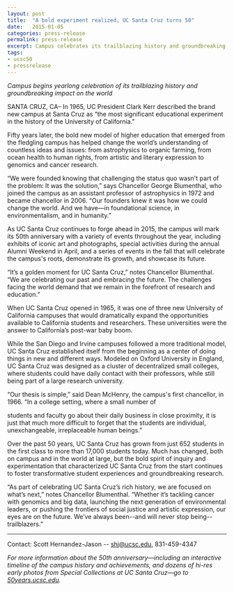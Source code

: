 ```yaml
---
layout: post
title:  "A bold experiment realized, UC Santa Cruz turns 50"
date:   2015-01-05
categories: press-release
permalink: press-release
excerpt: Campus celebrates its trailblazing history and groundbreaking impact on the world 
tags: 
- ucsc50
- pressrelease
---
```


*Campus begins yearlong celebration of its trailblazing history and groundbreaking impact on the world*

SANTA CRUZ, CA– In 1965, UC President Clark Kerr described the brand new campus at Santa Cruz as “the most significant educational experiment in the history of the University of California.”
 
Fifty years later, the bold new model of higher education that emerged from the fledgling campus has helped change the world’s understanding of countless ideas and issues: from astrophysics to organic farming, from ocean health to human rights, from artistic and literary expression to genomics and cancer research. 
 
“We were founded knowing that challenging the status quo wasn't part of the problem: It was the solution,” says Chancellor George Blumenthal, who joined the campus as an assistant professor of astrophysics in 1972 and became chancellor in 2006. “Our founders knew it was how we could change the world. And we have—in foundational science, in environmentalism, and in humanity.”
 
As UC Santa Cruz continues to forge ahead in 2015, the campus will mark its 50th anniversary with a variety of events throughout the year, including exhibits of iconic art and photographs, special activities during the annual Alumni Weekend in April, and a series of events in the fall that will celebrate the campus's roots, demonstrate its growth, and showcase its future.
 
“It’s a golden moment for UC Santa Cruz,” notes Chancellor Blumenthal.  “We are celebrating our past and embracing the future. The challenges facing the world demand that we remain in the forefront of research and education.”
 
When UC Santa Cruz opened in 1965, it was one of three new University of California campuses that would dramatically expand the opportunities available to California students and researchers. These universities were the answer to California’s post-war baby boom. 
 
While the San Diego and Irvine campuses followed a more traditional model, UC Santa Cruz established itself from the beginning as a center of doing things in new and different ways. Modeled on Oxford University in England, UC Santa Cruz was designed as a cluster of decentralized small colleges, where students could have daily contact with their professors, while still being part of a large research university.
 
 
“Our thesis is simple,” said Dean McHenry, the campus's first chancellor, in 1966. “In a college setting, where a small number of
 
students and faculty go about their daily business in close proximity, it is just that much more difficult to forget that the students are individual, unexchangeable, irreplaceable human beings.”
 
Over the past 50 years, UC Santa Cruz has grown from just 652 students in the first class to more than 17,000 students today. Much has changed, both on campus and in the world at large, but the bold spirit of inquiry and experimentation that characterized UC Santa Cruz from the start continues to foster transformative student experiences and groundbreaking research.
 
“As part of celebrating UC Santa Cruz’s rich history, we are focused on what’s next,” notes Chancellor Blumenthal. “Whether it’s tackling cancer with genomics and big data, launching the next generation of environmental leaders, or pushing the frontiers of social justice and artistic expression, our eyes are on the future. We’ve always been--and will never stop being--trailblazers.”

***

Contact: Scott Hernandez-Jason -- [shj@ucsc.edu](mailto:shj@ucsc.edu), 831-459-4347 

*For more information about the 50th anniversary—including an interactive timeline of the campus history and achievements, and dozens of hi-res early photos from Special Collections at UC Santa Cruz—go to [50years.ucsc.edu](http://50years.ucsc.edu).*